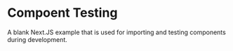 # Compoent Testing

A blank Next.JS example that is used for importing and testing components during development.